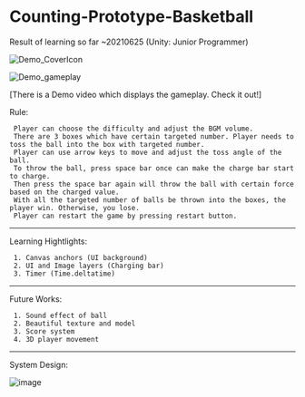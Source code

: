 # Counting-Prototype-Basketball
Result of learning so far ~20210625 (Unity: Junior Programmer)

![Demo_CoverIcon](https://user-images.githubusercontent.com/52449128/123421423-64cd2c80-d5ef-11eb-9ce1-aa1c56e7a5da.PNG)


![Demo_gameplay](https://user-images.githubusercontent.com/52449128/123421452-6dbdfe00-d5ef-11eb-947a-402119e6820e.png)


[There is a Demo video which displays the gameplay. Check it out!]

Rule:

     Player can choose the difficulty and adjust the BGM volume.
     There are 3 boxes which have certain targeted number. Player needs to toss the ball into the box with targeted number.
     Player can use arrow keys to move and adjust the toss angle of the ball.
     To throw the ball, press space bar once can make the charge bar start to charge.
     Then press the space bar again will throw the ball with certain force based on the charged value.
     With all the targeted number of balls be thrown into the boxes, the player win. Otherwise, you lose.
     Player can restart the game by pressing restart button.
     
---------------------------------------------------------------------------------------------------------------------

Learning Hightlights:

     1. Canvas anchors (UI background)
     2. UI and Image layers (Charging bar)
     3. Timer (Time.deltatime)
     
---------------------------------------------------------------------------------------------------------------------

Future Works:

     1. Sound effect of ball
     2. Beautiful texture and model
     3. Score system
     4. 3D player movement
     
---------------------------------------------------------------------------------------------------------------------

System Design:

![image](https://user-images.githubusercontent.com/52449128/123423483-300ea480-d5f2-11eb-8be4-7f4bc1218c36.png)

